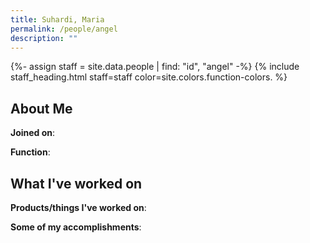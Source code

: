```yaml
---
title: Suhardi, Maria
permalink: /people/angel
description: ""
---
```


{%- assign staff = site.data.people | find: "id", "angel" -%}
{% include staff_heading.html staff=staff color=site.colors.function-colors. %}

## About Me

**Joined on**: 

**Function**: 

## What I've worked on

**Products/things I've worked on**:


**Some of my accomplishments**:

